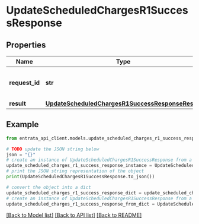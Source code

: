 # UpdateScheduledChargesR1SuccessResponse


## Properties

Name | Type | Description | Notes
------------ | ------------- | ------------- | -------------
**request_id** | **str** | Unique identifier for the request | 
**result** | [**UpdateScheduledChargesR1SuccessResponseResult**](UpdateScheduledChargesR1SuccessResponseResult.md) |  | 

## Example

```python
from entrata_api_client.models.update_scheduled_charges_r1_success_response import UpdateScheduledChargesR1SuccessResponse

# TODO update the JSON string below
json = "{}"
# create an instance of UpdateScheduledChargesR1SuccessResponse from a JSON string
update_scheduled_charges_r1_success_response_instance = UpdateScheduledChargesR1SuccessResponse.from_json(json)
# print the JSON string representation of the object
print(UpdateScheduledChargesR1SuccessResponse.to_json())

# convert the object into a dict
update_scheduled_charges_r1_success_response_dict = update_scheduled_charges_r1_success_response_instance.to_dict()
# create an instance of UpdateScheduledChargesR1SuccessResponse from a dict
update_scheduled_charges_r1_success_response_from_dict = UpdateScheduledChargesR1SuccessResponse.from_dict(update_scheduled_charges_r1_success_response_dict)
```
[[Back to Model list]](../README.md#documentation-for-models) [[Back to API list]](../README.md#documentation-for-api-endpoints) [[Back to README]](../README.md)


